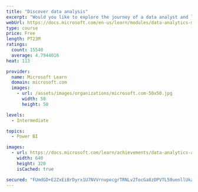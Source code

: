 ```yaml
---
title: "Discover data analysis"
excerpt: "Would you like to explore the journey of a data analyst and learn how a data analyst tells a story with data? In this module, you will explore the different roles in data and learn the different tasks of a data analyst."
webUrl: https://docs.microsoft.com/en-us/learn/modules/data-analytics-microsoft/
type: course
price: Free
length: PT23M
ratings:
  count: 15540
  average: 4.7944016
heat: 113

provider:
  name: Microsoft Learn
  domain: microsoft.com
  images:
    - url: /assets/images/organizations/microsoft.com-50x50.jpg
      width: 50
      height: 50

levels:
  - Intermediate

topics:
  - Power BI

images:
  - url: https://docs.microsoft.com/learn/achievements/data-analytics-and-microsoft-social.png
    width: 640
    height: 320
    isCached: true

secured: "FUmdGD+E2ZxEiBrDyrx1U7NVVrnvpecgrTRNLv2TocGa8zDPVTL50uenllUkatZsYk4CzHMWVzAq+lAhT7wj6kMfEA1RyUI5ZTAxlk0i8nValIRW02Wm4W9fXRfZbVAu/rmgArBIx6qm7pFQYEr2oJerIKoOPjGt2fS2PyMK+FGnRQcXoVvvv8ZoqnKZMB84AMsbzqQE2t2iu0hlLFvYcDpNGYsUPrT8yZCvsT+4/TlUIUdTQ2S95uzBUASYoAMpfzkAuIu7hTdf2fPsC76JeMML4kKMhhCAGDeIpjsORMaF0dmTZZzc5POQMiaWRGzqs57cqar4slx8x1r7uzggb+K9MZ6CEo+qtgy3xxNB189VkYnjGX6IwAmjiyRNRHTqvqvPZSD+Ieqkzr/8PSIkTYXf9sNygA3M31Ztt9iV/OgyyZAQ05MYIsTiZOrSvjI0;lrW5LiEpCknllLunTgK3uw=="
---
```


